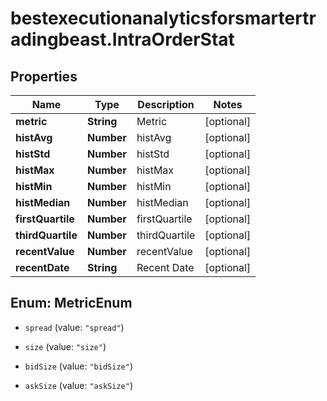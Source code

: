 # bestexecutionanalyticsforsmartertradingbeast.IntraOrderStat

## Properties

Name | Type | Description | Notes
------------ | ------------- | ------------- | -------------
**metric** | **String** | Metric | [optional] 
**histAvg** | **Number** | histAvg | [optional] 
**histStd** | **Number** | histStd | [optional] 
**histMax** | **Number** | histMax | [optional] 
**histMin** | **Number** | histMin | [optional] 
**histMedian** | **Number** | histMedian | [optional] 
**firstQuartile** | **Number** | firstQuartile | [optional] 
**thirdQuartile** | **Number** | thirdQuartile | [optional] 
**recentValue** | **Number** | recentValue | [optional] 
**recentDate** | **String** | Recent Date | [optional] 



## Enum: MetricEnum


* `spread` (value: `"spread"`)

* `size` (value: `"size"`)

* `bidSize` (value: `"bidSize"`)

* `askSize` (value: `"askSize"`)




